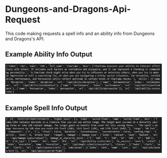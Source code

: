 # Dungeons-and-Dragons-Api-Request
 
This code making requests a spell info and an ability info from Dungeons and Dragons's API.

## Example Ability Info Output
![Ex1](https://github.com/Rekl0w/Dungeons-and-Dragons-Api-Request/blob/main/FirstRequest.png)

## Example Spell Info Output
![Ex2](https://github.com/Rekl0w/Dungeons-and-Dragons-Api-Request/blob/main/SecondRequest.png)